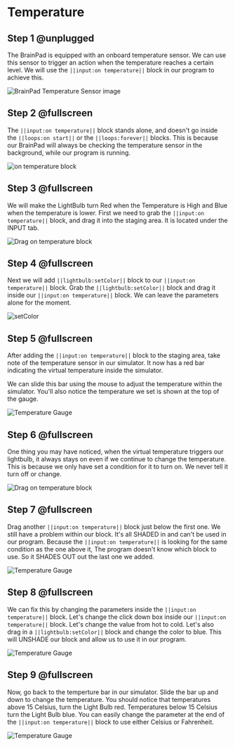 # Temperature

## Step 1 @unplugged

The BrainPad is equipped with an onboard temperature sensor. We can use this sensor to trigger an action when the temperature reaches a certain level. We will use the ``||input:on temperature||`` block in our program to achieve this.

![BrainPad Temperature Sensor image](/static/images/temperature.jpg)

## Step 2 @fullscreen

The ``||input:on temperature||`` block stands alone, and doesn't go inside the ``||loops:on start||`` or the ``||loops:forever||`` blocks. This is because our BrainPad will always be checking the temperature sensor in the background, while our program is running. 

![on temperature block](/static/images/ontemperature.jpg)

## Step 3 @fullscreen

We will make the LightBulb turn Red when the Temperature is High and Blue when the temperature is lower. First we need to grab the ``||input:on temperature||`` block, and drag it into the staging area. It is located under the INPUT tab. 

![Drag on temperature block](/static/images/onTemperature.gif)

## Step 4 @fullscreen

Next we will add ``||lightbulb:setColor||`` block to our ``||input:on temperature||`` block. Grab the ``||lightbulb:setColor||`` block and drag it inside our ``||input:on temperature||`` block. We can leave the parameters alone for the moment. 

![setColor](/static/images/onTemp_setColor.gif)

## Step 5 @fullscreen

After adding the ``||input:on temperature||`` block to the staging area, take note of the temperature sensor in our simulator. It now has a red bar indicating the virtual temperature inside the simulator. 

We can slide this bar using the mouse to adjust the temperature within the simulator. You'll also notice the temperature we set is shown at the top of the gauge.   

![Temperature Gauge](/static/images/temperature_Gauge.gif)

## Step 6 @fullscreen

One thing you may have noticed, when the virtual temperature triggers our lightbulb, it always stays on even if we continue to change the temperature. This is because we only have set a condition for it to turn on. We never tell it turn off or change.

![Drag on temperature block](/static/images/temp_Light.jpg)

## Step 7 @fullscreen

 Drag another  ``||input:on temperature||`` block just below the first one. We still have a problem within our block. It's all SHADED in and can't be used in our program. Because the ``||input:on temperature||`` is looking for the same condition as the one above it, The program doesn't know which block to use. So it SHADES OUT out the last one we added. 

![Temperature Gauge](/static/images/second_onTemperature.gif)

## Step 8 @fullscreen

 We can fix this by changing the parameters inside the ``||input:on temperature||`` block. Let's change the click down box inside our ``||input:on temperature||`` block. Let's change the value from hot to cold. Let's also drag in a ``||lightbulb:setColor||`` block and change the color to blue. This will UNSHADE our block and allow us to use it in our program. 

![Temperature Gauge](/static/images/change_parameter_onTemperature.gif)

## Step 9 @fullscreen

Now, go back to the temperture bar in our simulator. Slide the bar up and down to change the temperature. You should notice that temperatures above 15 Celsius, turn the Light Bulb red. Temperatures below 15 Celsius turn the Light Bulb blue. You can easily change the parameter at the end of the ``||input:on temperature||`` block to use either Celsius or Fahrenheit. 
 
![Temperature Gauge](/static/images/running_demo.gif)
